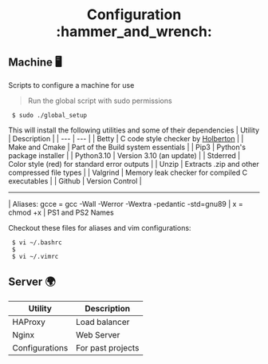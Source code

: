 <h1 align="center"> Configuration :hammer_and_wrench: </h1>

## Machine :desktop_computer:
<p>Scripts to configure a machine for use </p>

> Run the global script with sudo permissions

```commandline
 $ sudo ./global_setup
```

This will install the following utilities and some of their dependencies
| Utility | Description |
| --- | --- |
| Betty | C code style checker by [Holberton](https://github.com/holbertonschool/Betty) |
| Make and Cmake | Part of the Build system essentials |
| Pip3 | Python's package installer |
| Python3.10 | Version 3.10 (an update) |
| Stderred | Color style (red) for standard error outputs |
| Unzip | Extracts .zip and other compressed file types |
| Valgrind | Memory leak checker for compiled C executables |
| Github | Version Control |

---

| Aliases: gcce = gcc -Wall -Werror -Wextra -pedantic -std=gnu89 
| x = chmod +x 
| PS1 and PS2 Names 

Checkout these files for aliases and vim configurations:

```commandline
 $ vi ~/.bashrc
 $
 $ vi ~/.vimrc

```

## Server :earth_africa:

| Utility | Description |
| --- | --- |
| HAProxy | Load balancer |
| Nginx | Web Server |
| Configurations | For past projects |
